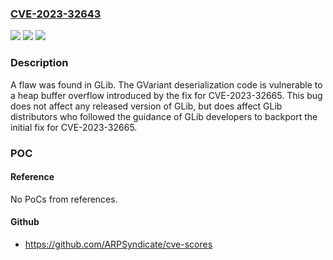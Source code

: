 ### [CVE-2023-32643](https://cve.mitre.org/cgi-bin/cvename.cgi?name=CVE-2023-32643)
![](https://img.shields.io/static/v1?label=Product&message=glib&color=blue)
![](https://img.shields.io/static/v1?label=Version&message=n%2Fa&color=blue)
![](https://img.shields.io/static/v1?label=Vulnerability&message=CWE-122&color=brighgreen)

### Description

A flaw was found in GLib. The GVariant deserialization code is vulnerable to a heap buffer overflow introduced by the fix for CVE-2023-32665. This bug does not affect any released version of GLib, but does affect GLib distributors who followed the guidance of GLib developers to backport the initial fix for CVE-2023-32665.

### POC

#### Reference
No PoCs from references.

#### Github
- https://github.com/ARPSyndicate/cve-scores

